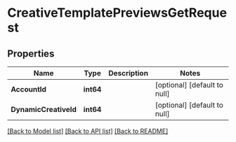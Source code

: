 # CreativeTemplatePreviewsGetRequest

## Properties
Name | Type | Description | Notes
------------ | ------------- | ------------- | -------------
**AccountId** | **int64** |  | [optional] [default to null]
**DynamicCreativeId** | **int64** |  | [optional] [default to null]

[[Back to Model list]](../README.md#documentation-for-models) [[Back to API list]](../README.md#documentation-for-api-endpoints) [[Back to README]](../README.md)


